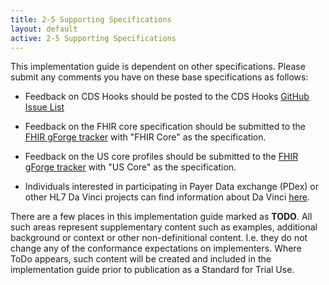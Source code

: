 ```yaml
---
title: 2-5 Supporting Specifications
layout: default
active: 2-5 Supporting Specifications
---
```


This implementation guide is dependent on other specifications. Please submit any comments you have on these base specifications as follows:

- Feedback on CDS Hooks should be posted to the CDS Hooks [GitHub Issue List](https://github.com/cds-hooks/docs/issues)

- Feedback on the FHIR core specification should be submitted to the [FHIR gForge tracker](http://gforge.hl7.org/gf/project/fhir/tracker/?action=TrackerItemAdd&tracker_id=677) with "FHIR Core" as the specification.

- Feedback on the US core profiles should be submitted to the [FHIR gForge tracker](http://gforge.hl7.org/gf/project/fhir/tracker/?action=TrackerItemAdd&tracker_id=677) with "US Core" as the specification.

- Individuals interested in participating in Payer Data exchange (PDex) or other HL7 Da Vinci projects can find information about Da Vinci [here](http://www.hl7.org/about/davinci).


There are a few places in this implementation guide marked as **TODO**. All such areas represent supplementary content such as examples, additional background or context or other non-definitional content. I.e. they do not change any of the conformance expectations on implementers. Where ToDo appears, such content will be created and included in the implementation guide prior to publication as a Standard for Trial Use.

